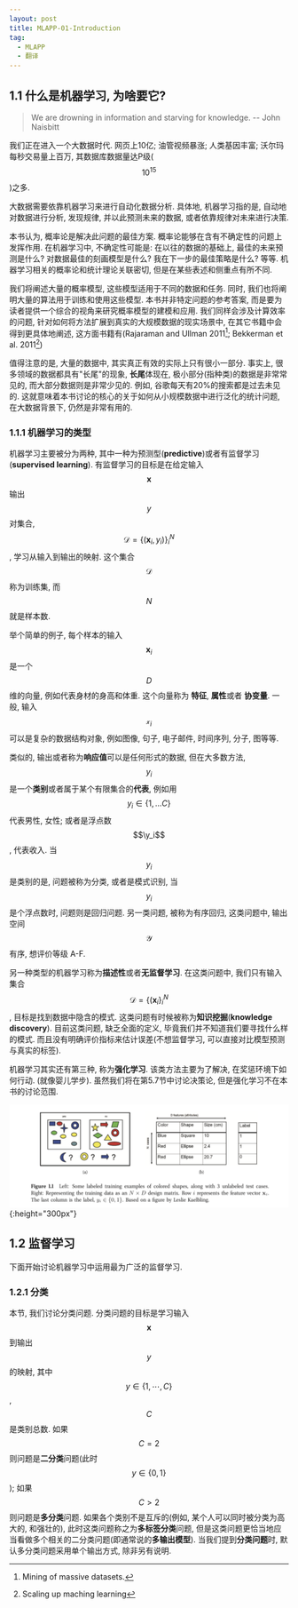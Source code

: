 ```yaml
---
layout: post
title: MLAPP-01-Introduction
tag:
  - MLAPP
  - 翻译
---
```


## 1.1 什么是机器学习, 为啥要它?

> We are drowning in information and starving for knowledge. -- John Naisbitt

我们正在进入一个大数据时代. 网页上10亿; 油管视频暴涨; 人类基因丰富; 沃尔玛每秒交易量上百万, 其数据库数据量达P级($$10^15$$)之多.

大数据需要依靠机器学习来进行自动化数据分析. 具体地, 机器学习指的是, 自动地对数据进行分析, 发现规律, 并以此预测未来的数据, 或者依靠规律对未来进行决策.

本书认为, 概率论是解决此问题的最佳方案. 概率论能够在含有不确定性的问题上发挥作用. 在机器学习中, 不确定性可能是: 在以往的数据的基础上, 最佳的未来预测是什么? 对数据最佳的刻画模型是什么? 我在下一步的最佳策略是什么? 等等. 机器学习相关的概率论和统计理论关联密切, 但是在某些表述和侧重点有所不同.

我们将阐述大量的概率模型, 这些模型适用于不同的数据和任务. 同时, 我们也将阐明大量的算法用于训练和使用这些模型. 本书并非特定问题的参考答案, 而是要为读者提供一个综合的视角来研究概率模型的建模和应用. 我们同样会涉及计算效率的问题, 针对如何将方法扩展到真实的大规模数据的现实场景中, 在其它书籍中会得到更具体地阐述, 这方面书籍有(Rajaraman and Ullman 2011[^1]; Bekkerman et al. 2011[^2])

[^1]: Mining of massive datasets.
[^2]: Scaling up maching learning

值得注意的是, 大量的数据中, 其实真正有效的实际上只有很小一部分. 事实上, 很多领域的数据都具有"长尾"的现象, **长尾**体现在, 极小部分(指种类)的数据是非常常见的, 而大部分数据则是非常少见的. 例如, 谷歌每天有20%的搜索都是过去未见的. 这就意味着本书讨论的核心的关于如何从小规模数据中进行泛化的统计问题, 在大数据背景下, 仍然是非常有用的.

### 1.1.1 机器学习的类型

机器学习主要被分为两种, 其中一种为预测型(**predictive**)或者有监督学习(**supervised learning**). 有监督学习的目标是在给定输入$$\mathbf{x}$$输出$$y$$对集合, $$\mathcal{D} = \{(\mathbf{x}_i, y_i)\}_{i}^{N}$$, 学习从输入到输出的映射. 这个集合 $$\mathcal{D}$$称为训练集, 而 $$N$$就是样本数.

举个简单的例子, 每个样本的输入 $$\mathbf{x}_i$$ 是一个 $$D$$维的向量, 例如代表身材的身高和体重. 这个向量称为 **特征**, **属性**或者 **协变量**. 一般, 输入$$\mathcal{x}_i$$可以是复杂的数据结构对象, 例如图像, 句子, 电子邮件, 时间序列, 分子, 图等等.

类似的, 输出或者称为**响应值**可以是任何形式的数据, 但在大多数方法, $$y_i$$是一个**类别**或者属于某个有限集合的**代表**, 例如用$$y_i \in \{1, ... C\}$$ 代表男性, 女性; 或者是浮点数$$\y_i$$, 代表收入. 当 $$y_i$$ 是类别的是, 问题被称为分类, 或者是模式识别, 当 $$y_i$$ 是个浮点数时, 问题则是回归问题. 另一类问题, 被称为有序回归, 这类问题中, 输出空间 $$\mathcal{Y}$$ 有序, 想评价等级 A-F.

另一种类型的机器学习称为**描述性**或者**无监督学习**. 在这类问题中, 我们只有输入集合 $$\mathcal{D} = \{(\mathbf{x}_i\}_{i}^{N}$$, 目标是找到数据中隐含的模式. 这类问题有时候被称为**知识挖掘**(**knowledge discovery**). 目前这类问题, 缺乏全面的定义, 毕竟我们并不知道我们要寻找什么样的模式. 而且没有明确评价指标来估计误差(不想监督学习, 可以直接对比模型预测与真实的标签).

机器学习其实还有第三种, 称为**强化学习**. 该类方法主要为了解决, 在奖惩环境下如何行动. (就像婴儿学步). 虽然我们将在第5.7节中讨论决策论, 但是强化学习不在本书的讨论范围. 


![](/assets/img/MLAPP-Figure-1.1.png){:height="300px"}

## 1.2 监督学习

下面开始讨论机器学习中运用最为广泛的监督学习.

### 1.2.1 分类

本节, 我们讨论分类问题. 分类问题的目标是学习输入 $$\mathbf{x}$$ 到输出 $$y$$ 的映射, 其中 $$y\in \{1, \cdots, C\}$$, $$C$$是类别总数. 如果 $$C = 2$$ 则问题是**二分类**问题(此时 $$y\in \{0, 1\}$$); 如果 $$C > 2$$ 则问题是**多分类**问题. 如果各个类别不是互斥的(例如, 某个人可以同时被分类为高大的, 和强壮的), 此时这类问题称之为**多标签分类**问题, 但是这类问题更恰当地应当看做多个相关的二分类问题(即通常说的**多输出模型**). 当我们提到**分类问题**时, 默认多分类问题采用单个输出方式, 除非另有说明.

